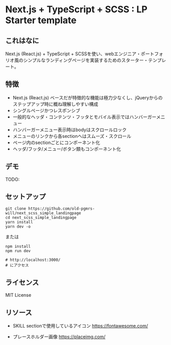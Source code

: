# Next.js + TypeScript + SCSS : LP Starter template

## これはなに

Next.js (React.js) + TypeScript + SCSSを使い、webエンジニア・ポートフォリオ風のシンプルなランディングページを実装するためのスターター・テンプレート。
<br>
<!--
<img width="1280" alt="nuxt3-scss-ts-lp-starter" src="https://user-images.githubusercontent.com/102408514/173215151-535114d7-d60a-41fa-b497-90b8a134706d.png">
-->

## 特徴

- Next.js (React.js) ベースだが特徴的な機能は極力少なくし、jQueryからのステップアップ時に概ね理解しやすい構成
- シングルページかつレスポンシブ
- 一般的なヘッダ・コンテンツ・フッタとモバイル表示ではハンバーガーメニュー
- ハンバーガーメニュー表示時はbodyはスクロールロック
- メニューのリンクから各sectionへはスムーズ・スクロール
- ページ内のsectionごとにコンポーネント化
- ヘッダ/フッタ/メニュー/ボタン類もコンポーネント化

## デモ
TODO:

## セットアップ

```
git clone https://github.com/old-pgmrs-will/next_scss_simple_landingpage
cd next_scss_simple_landingpage
yarn install
yarn dev -o
```

または

```
npm install
npm run dev

# http://localhost:3000/
# にアクセス
```

## ライセンス
MIT License

## リソース
- SKILL sectionで使用しているアイコン
https://fontawesome.com/

- プレースホルダー画像
https://placeimg.com/
